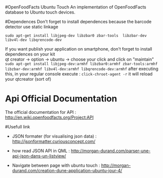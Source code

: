 #OpenFoodFacts Ubuntu Touch
An implementation of OpenFoodFacts database to Ubuntu touch devices.

#Dependences
Don't forget to install dependences because the barcode detector use static linkage

`sudo apt-get install libjpeg-dev libzbar0 zbar-tools  libzbar-dev libv4l-dev libqrencode-dev`

If you want publish your application on smartphone, don't forget to install dependences on your kit  
qt creator -> option -> ubuntu -> choose your click and click on "maintain"  
`sudo apt-get install libjpeg-dev:armhf libzbar0:armhf zbar-tools:armhf  libzbar-dev:armhf libv4l-dev:armhf libqrencode-dev:armhf`
after executing this, in your regular console execute : 
`click-chroot-agent -r` it will reload your qtcreator (sort of)

# Api Official Documentation
The official documentation for API : http://en.wiki.openfoodfacts.org/Project:API


#Usefull link 

- JSON formater (for visualising json data) : http://jsonformatter.curiousconcept.com/

- how read JSON API in QML : http://morgan-durand.com/parser-une-api-json-dans-un-listview/

- Navigate between page with ubuntu touch : http://morgan-durand.com/creation-dune-application-ubuntu-jour-4/



